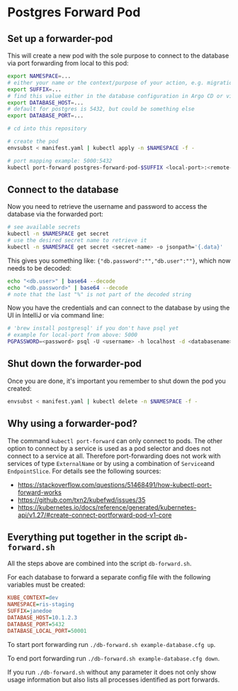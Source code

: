 # Postgres Forward Pod

## Set up a forwarder-pod

This will create a new pod with the sole purpose to connect to the database via port forwarding from local to this pod:

```bash
export NAMESPACE=...
# either your name or the context/purpose of your action, e.g. migration.
export SUFFIX=...
# find this value either in the database configuration in Argo CD or via inspecting the output of 'kubectl -n $NAMESPACE describe configmap'
export DATABASE_HOST=...
# default for postgres is 5432, but could be something else
export DATABASE_PORT=...

# cd into this repository

# create the pod
envsubst < manifest.yaml | kubectl apply -n $NAMESPACE -f -

# port mapping example: 5000:5432
kubectl port-forward postgres-forward-pod-$SUFFIX <local-port>:<remote-port> -n $NAMESPACE
```

## Connect to the database

Now you need to retrieve the username and password to access the database via the forwarded port:

```bash
# see available secrets
kubectl -n $NAMESPACE get secret
# use the desired secret name to retrieve it
kubectl -n $NAMESPACE get secret <secret-name> -o jsonpath='{.data}'
```

This gives you something like: `{"db.password":"","db.user":""}`, which now needs to be decoded:

```bash
echo "<db.user>" | base64 --decode
echo "<db.password>" | base64 --decode
# note that the last "%" is not part of the decoded string
```

Now you have the credentials and can connect to the database by using the UI in IntelliJ or via command line:

```bash
# 'brew install postgresql' if you don't have psql yet
# example for local-port from above: 5000
PGPASSWORD=<password> psql -U <username> -h localhost -d <databasename> -p <local-port>
```

## Shut down the forwarder-pod

Once you are done, it's important you remember to shut down the pod you created:

```bash
envsubst < manifest.yaml | kubectl delete -n $NAMESPACE -f -
```

## Why using a forwarder-pod?

The command `kubectl port-forward` can only connect to pods. The other option to connect by a service is used as a pod selector and does not connect to a service at all. Therefore port-forwarding does not work with services of type `ExternalName` or by using a combination of `Service`and `EndpointSlice`. For details see the following sources:

* <https://stackoverflow.com/questions/51468491/how-kubectl-port-forward-works>
* <https://github.com/txn2/kubefwd/issues/35>
* <https://kubernetes.io/docs/reference/generated/kubernetes-api/v1.27/#create-connect-portforward-pod-v1-core>

## Everything put together in the script `db-forward.sh`

All the steps above are combined into the script `db-forward.sh`.

For each database to forward a separate config file with the following variables must be created:

```cfg
KUBE_CONTEXT=dev
NAMESPACE=ris-staging
SUFFIX=janedoe
DATABASE_HOST=10.1.2.3
DATABASE_PORT=5432
DATABASE_LOCAL_PORT=50001
```

To start port forwarding run `./db-forward.sh example-database.cfg up`.

To end port forwarding run `./db-forward.sh example-database.cfg down`.

If you run `./db-forward.sh` without any parameter it does not only show usage information but also lists all processes identified as port forwards.
